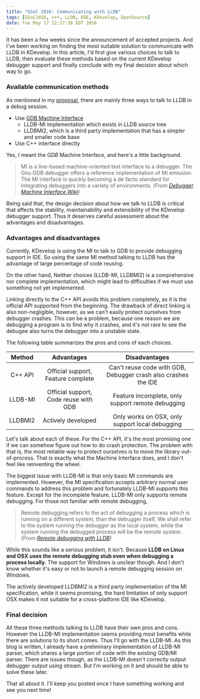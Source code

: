 ```yaml
---
title: "GSoC 2016: Communicating with LLDB"
tags: [GSoC2016, c++, LLDB, KDE, KDevelop, OpenSource]
date: Tue May 17 12:17:38 EDT 2016
---
```


It has been a few weeks since the announcement of accepted projects. And I've been working on finding the most suitable solution to communicate with LLDB in KDevelop. In this article, I'd first give various choices to talk to LLDB, then evaluate these methods based on the current KDevelop debugger support and finally conclude with my final decision about which way to go.

### Available communication methods

As mentioned in my [proposal]({filename}/gsoc-kdevelop-lldb-support.md), there are mainly three ways to talk to LLDB in a debug session.

- Use [GDB Machine Interface](https://sourceware.org/gdb/onlinedocs/gdb/GDB_002fMI.html#GDB_002fMI)
	* LLDB-MI implementation which exists in LLDB source tree
	* LLDBMI2, which is a third party implementation that has a simpler and smaller code base
- Use C++ interface directly

Yes, I meant the *GDB* Machine Interface, and here's a little background.

> MI is a line-based machine-oriented text interface to a debugger. The Gnu GDB debugger offers a reference implementation of MI emission. The MI interface is quickly becoming a de facto standard for integrating debuggers into a variety of environments.  *(From [Debugger Machine Interface Wiki](https://wiki.linuxfoundation.org/en/Debugger_Machine_Interface_(DMI)))*


Being said that, the design decision about how we talk to LLDB is critical that affects the stability, maintainability and extensibility of the KDevelop debugger support. Thus it deserves careful assessment about the advantages and disadvantages.

### Advantages and disadvantages

Currently, KDevelop is using the MI to talk to GDB to provide debugging support in IDE. So using the same MI method talking to LLDB has the advantage of large percentage of code reusing.

On the other hand, Neither choices (LLDB-MI, LLDBMI2) is a comprehensive nor complete implementation, which might lead to difficulties if we must use something not yet implemented.

Linking directly to the C++ API avoids this problem completely, as it is the official API supported from the beginning. The drawback of direct linking is also non-negligible, however, as we can't easily protect ourselves from debugger crashes. This can be a problem, because one reason we are debugging a program is to find why it crashes, and it's not rare to see the debugee also turns the debugger into a unstable state.

The following table summarizes the pros and cons of each choices.

Method | Advantages | Disadvantages
:---: | :---: | :---:
C++ API | Official support, Feature complete | Can't reuse code with GDB, Debugger crash also crashes the IDE
LLDB-MI | Official support, Code reuse with GDB | Feature incomplete, only support remote debugging
LLDBMI2 | Actively developed | Only works on OSX, only support local debugging


Let's talk about each of these. For the C++ API, it's the most promising one if we can somehow figure out how to do crash protection. The problem with that is, the most reliable way to protect ourselves is to move the library out-of-process. That is exactly what the Machine Interface does, and I don't feel like reinventing the wheel.

The biggest issue with LLDB-MI is that only basic MI commands are implemented. However, the MI specification accepts arbitrary normal user commands to address this problem and fortunately LLDB-MI supports this feature. Except for the incomplete feature, LLDB-MI only supports remote debugging. For those not familiar with remote debugging,

> Remote debugging refers to the act of debugging a process which is running on a different system, than the debugger itself. We shall refer to the system running the debugger as the local system, while the system running the debugged process will be the remote system.  *(From [Remote debugging with LLDB](http://lldb.llvm.org/remote.html))*

While this sounds like a serious problem, it isn't. Because **LLDB on Linux and OSX uses the remote debugging stub even when debugging a process locally**.
The support for Windows is unclear though. And I don't know whether it's easy or not to launch a remote debugging session on Windows.

The actively developed LLDBMI2 is a third party implementation of the MI specification, while it seems promising, the hard limitation of only support OSX makes it not suitable for a cross-platform IDE like KDevelop.

### Final decision
All these three methods talking to LLDB have their own pros and cons. However the LLDB-MI implementation seems providing most benefits while there are solutions to its short comes. Thus I'll go with the LLDB-MI. As this blog is written, I already have a preliminary implementation of LLDB-MI parser, which shares a large portion of code with the existing GDB/MI parser. There are issues though, as the LLDB-MI doesn't correctly output debugger output using stream. But I'm working on it and should be able to solve these later.

That all about it. I'll keep you posted once I have something working and see you next time!